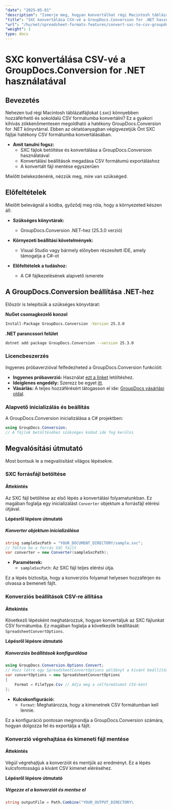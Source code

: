 ```yaml
---
"date": "2025-05-01"
"description": "Ismerje meg, hogyan konvertálhat régi Macintosh táblázatfájlokat (.sxc) sokoldalú CSV formátumokba a GroupDocs.Conversion for .NET segítségével. Kövesse lépésről lépésre szóló útmutatónkat."
"title": "SXC konvertálása CSV-vé a GroupDocs.Conversion for .NET használatával – Teljes körű útmutató"
"url": "/hu/net/spreadsheet-formats-features/convert-sxc-to-csv-groupdocs-conversion-dotnet/"
"weight": 1
type: docs
---
```

# SXC konvertálása CSV-vé a GroupDocs.Conversion for .NET használatával

## Bevezetés

Nehezen tud régi Macintosh táblázatfájlokat (.sxc) könnyebben hozzáférhető és sokoldalú CSV formátumba konvertálni? Ez a gyakori kihívás zökkenőmentesen megoldható a hatékony GroupDocs.Conversion for .NET könyvtárral. Ebben az oktatóanyagban végigvezetjük Önt SXC fájljai hatékony CSV formátumba konvertálásában.

- **Amit tanulni fogsz:**
  - SXC fájlok betöltése és konvertálása a GroupDocs.Conversion használatával
  - Konvertálási beállítások megadása CSV formátumú exportáláshoz
  - A konvertált fájl mentése egyszerűen

Mielőtt belekezdenénk, nézzük meg, mire van szükséged.

## Előfeltételek

Mielőtt belevágnál a kódba, győződj meg róla, hogy a környezeted készen áll:

- **Szükséges könyvtárak:**
  - GroupDocs.Conversion .NET-hez (25.3.0 verzió)

- **Környezeti beállítási követelmények:**
  - Visual Studio vagy bármely előnyben részesített IDE, amely támogatja a C#-ot
  

- **Előfeltételek a tudáshoz:**
  - A C# fájlkezelésének alapvető ismerete

## A GroupDocs.Conversion beállítása .NET-hez

Először is telepítsük a szükséges könyvtárat:

**NuGet csomagkezelő konzol**

```bash
Install-Package GroupDocs.Conversion -Version 25.3.0
```

**.NET parancssori felület**

```bash
dotnet add package GroupDocs.Conversion --version 25.3.0
```

### Licencbeszerzés

Ingyenes próbaverzióval felfedezheted a GroupDocs.Conversion funkcióit:

- **Ingyenes próbaverzió:** Használat [ezt a linket](https://releases.groupdocs.com/conversion/net/) letöltéshez.
- **Ideiglenes engedély:** Szerezz be egyet [itt](https://purchase.groupdocs.com/temporary-license/).
- **Vásárlás:** A teljes hozzáférésért látogasson el ide: [GroupDocs vásárlási oldal](https://purchase.groupdocs.com/buy).

### Alapvető inicializálás és beállítás

A GroupDocs.Conversion inicializálása a C# projektben:

```csharp
using GroupDocs.Conversion;
// A fájlok betöltéséhez szükséges kódod ide fog kerülni
```

## Megvalósítási útmutató

Most bontsuk le a megvalósítást világos lépésekre.

### SXC forrásfájl betöltése

#### Áttekintés

Az SXC fájl betöltése az első lépés a konvertálási folyamatunkban. Ez magában foglalja egy inicializálást `Converter` objektum a forrásfájl elérési útjával.

**Lépésről lépésre útmutató**

##### Konverter objektum inicializálása

```csharp
string sampleSxcPath = "YOUR_DOCUMENT_DIRECTORY/sample.sxc";
// Töltse be a forrás SXC fájlt
var converter = new Converter(sampleSxcPath);
```

- **Paraméterek:**
  - `sampleSxcPath`: Az SXC fájl teljes elérési útja.
  

Ez a lépés biztosítja, hogy a konverziós folyamat helyesen hozzáférjen és olvassa a bemeneti fájlt.

### Konverziós beállítások CSV-re állítása

#### Áttekintés

Következő lépésként meghatározzuk, hogyan konvertáljuk az SXC fájlunkat CSV formátumba. Ez magában foglalja a következők beállítását: `SpreadsheetConvertOptions`.

**Lépésről lépésre útmutató**

##### Konverziós beállítások konfigurálása

```csharp
using GroupDocs.Conversion.Options.Convert;
// Hozz létre egy SpreadsheetConvertOptions példányt a kívánt beállításokkal.
var convertOptions = new SpreadsheetConvertOptions 
{
    Format = FileType.Csv // Adja meg a célformátumot CSV-ként
};
```

- **Kulcskonfiguráció:**
  - `Format`: Meghatározza, hogy a kimenetnek CSV formátumban kell lennie.

Ez a konfiguráció pontosan megmondja a GroupDocs.Conversion számára, hogyan dolgozza fel és exportálja a fájlt.

### Konverzió végrehajtása és kimeneti fájl mentése

#### Áttekintés

Végül végrehajtjuk a konverziót és mentjük az eredményt. Ez a lépés kulcsfontosságú a kívánt CSV kimenet eléréséhez.

**Lépésről lépésre útmutató**

##### Végezze el a konverziót és mentse el

```csharp
string outputFile = Path.Combine("YOUR_OUTPUT_DIRECTORY\